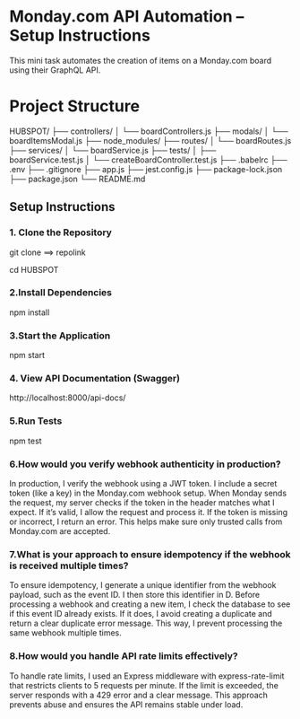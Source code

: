 #  Monday.com API Automation – Setup Instructions

This mini task automates the creation of items on a Monday.com board using their GraphQL API.

# Project Structure

HUBSPOT/
├── controllers/
│   └── boardControllers.js
├── modals/
│   └── boardItemsModal.js
├── node_modules/
├── routes/
│   └── boardRoutes.js
├── services/
│   └── boardService.js
├── tests/
│   ├── boardService.test.js
│   └── createBoardController.test.js
├── .babelrc
├── .env
├── .gitignore
├── app.js
├── jest.config.js
├── package-lock.json
├── package.json
└── README.md

## Setup Instructions

### 1. Clone the Repository

git clone ==> repolink

cd HUBSPOT

### 2.Install Dependencies

npm install

### 3.Start the Application

npm start

### 4. View API Documentation (Swagger)

http://localhost:8000/api-docs/

### 5.Run Tests

npm test

### 6.How would you verify webhook authenticity in production?

In production, I verify the webhook using a JWT token. I include a secret token (like a key) in the Monday.com webhook setup. When Monday sends the request, my server checks if the token in the header matches what I expect. If it’s valid, I allow the request and process it. If the token is missing or incorrect, I return an error. This helps make sure only trusted calls from Monday.com are accepted.

### 7.What is your approach to ensure idempotency if the webhook is received multiple times?

To ensure idempotency, I generate a unique identifier from the webhook payload, such as the event ID. I then store this identifier in D. Before processing a webhook and creating a new item, I check the database to see if this event ID already exists. If it does, I avoid creating a duplicate and return a clear duplicate error message. This way, I prevent processing the same webhook multiple times.

### 8.How would you handle API rate limits effectively?

To handle rate limits, I used an Express middleware with express-rate-limit that restricts clients to 5 requests per minute. If the limit is exceeded, the server responds with a 429 error and a clear message. This approach prevents abuse and ensures the API remains stable under load.